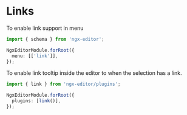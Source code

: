 # Links

To enable link support in menu

```ts
import { schema } from 'ngx-editor';

NgxEditorModule.forRoot({
  menu: [['link']],
});
```

To enable link tooltip inside the editor to when the selection has a link.

```ts
import { link } from 'ngx-editor/plugins';

NgxEditorModule.forRoot({
  plugins: [link()],
});
```
